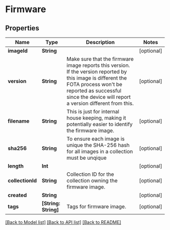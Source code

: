 # Firmware

## Properties
Name | Type | Description | Notes
------------ | ------------- | ------------- | -------------
**imageId** | **String** |  | [optional] 
**version** | **String** | Make sure that the firmware image reports this version. If the version reported by this image is different the FOTA process won&#39;t be reported as successful since the device will report a version different from this. | [optional] 
**filename** | **String** | This is just for internal house keeping, making it potentially easier to identify the firmware image. | [optional] 
**sha256** | **String** | To ensure each image is unique the SHA-256 hash for all images in a collection must be unqique | [optional] 
**length** | **Int** |  | [optional] 
**collectionId** | **String** | Collection ID for the collection owning the firmware image. | [optional] 
**created** | **String** |  | [optional] 
**tags** | **[String: String]** | Tags for firmware image. | [optional] 

[[Back to Model list]](../README.md#documentation-for-models) [[Back to API list]](../README.md#documentation-for-api-endpoints) [[Back to README]](../README.md)


